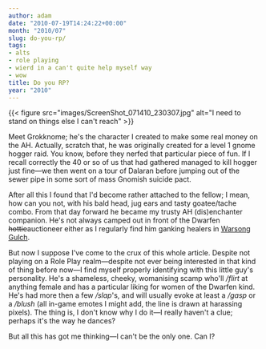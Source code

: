 ```yaml
---
author: adam
date: "2010-07-19T14:24:22+00:00"
month: "2010/07"
slug: do-you-rp/
tags:
- alts
- role playing
- wierd in a can't quite help myself way
- wow
title: Do you RP?
year: "2010"
---
```


{{< figure src="images/ScreenShot_071410_230307.jpg" alt="I need to stand on things else I can't reach" >}}

Meet Grokknome; he's the character I created to make some real money on the AH. Actually, scratch that, he was originally created for a level 1 gnome hogger raid. You know, before they nerfed that particular piece of fun. If I recall correctly the 40 or so of us that had gathered managed to kill hogger just fine—we then went on a tour of Dalaran before jumping out of the sewer pipe in some sort of mass Gnomish suicide pact.

<!--more-->

After all this I found that I'd become rather attached to the fellow; I mean, how can you not, with his bald head, jug ears and tasty goatee/tache combo. From that day forward he became my trusty AH (dis)enchanter companion. He's not always camped out in front of the Dwarfen <del datetime="2010-07-19T14:22:25+00:00">hottie</del>auctioneer either as I regularly find him ganking healers in [Warsong Gulch](http://www.wowhead.com/zone=3277).

But now I suppose I've come to the crux of this whole article. Despite not playing on a Role Play realm—despite not ever being interested in that kind of thing before now—I find myself properly identifying with this little guy's personality. He's a shameless, cheeky, womanising scamp who'll _/flirt_ at anything female and has a particular liking for women of the Dwarfen kind. He's had more then a few _/slap_'s, and will usually evoke at least a _/gasp_ or a _/blush_ (all in-game emotes I might add, the line is drawn at harassing pixels). The thing is, I don't know why I do it&mdash;I really haven't a clue; perhaps it's the way he dances?

But all this has got me thinking&mdash;I can't be the only one. Can I?